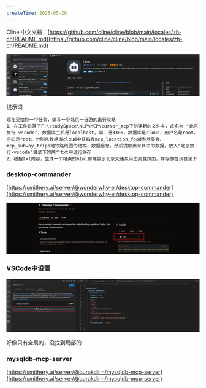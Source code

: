 ```yaml
---
createTime: 2025-05-20
---
```

Cline 中文文档：[https://github.com/cline/cline/blob/main/locales/zh-cn/README.md](https://github.com/cline/cline/blob/main/locales/zh-cn/README.md)

![](images/Pasted%20image%2020250520231525.png)



提示词

```
现在交给你一个任务，编写一个北京一日游的出行攻略
1、在工作目录下F:\studySpace\NLP\MCP\cursor_mcp下创建新的文件夹，命名为 "北京旅行-vscode"，数据库主机是localhost，端口是3306，数据库是cloud，用户名是root，密码是root。分别从数据库cloud中获取表mcp_location_food当地美食、mcp_subway_trips地铁路线图的结构、数据信息，然后提取出来其中的数据，放入"北京旅行-vscode"目录下的两个txt中进行保存
2、根据txt内容，生成一个精美的html前端展示北京交通及周边美食页面，并存放在该目录下
```


### desktop-commander

[https://smithery.ai/server/@wonderwhy-er/desktop-commander](https://smithery.ai/server/@wonderwhy-er/desktop-commander)

![](images/Pasted%20image%2020250520233419.png)


### VSCode中设置

![](images/Pasted%20image%2020250520234456.png)

好像只有全局的，没找到局部的

### mysqldb-mcp-server

[https://smithery.ai/server/@burakdirin/mysqldb-mcp-server](https://smithery.ai/server/@burakdirin/mysqldb-mcp-server)